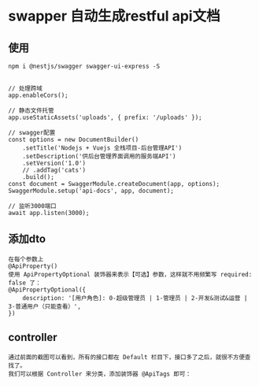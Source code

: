 <!--
 * @Author: Nero
 * @Github: https://github.com/nero90011
 * @E-mail: 601412402@qq.com
 * @Company: myself
 * @Date: 2020-04-14 19:39:14
 * @LastEditTime: 2020-04-14 19:59:19
 * @LastEditors: Do not edit
 * @Description: 
 -->

# swapper 自动生成restful api文档

## 使用

    npm i @nestjs/swagger swagger-ui-express -S 


    // 处理跨域
    app.enableCors();

    // 静态文件托管
    app.useStaticAssets('uploads', { prefix: '/uploads' });

    // swagger配置
    const options = new DocumentBuilder()
        .setTitle('Nodejs + Vuejs 全栈项目-后台管理API')
        .setDescription('供后台管理界面调用的服务端API')
        .setVersion('1.0')
        // .addTag('cats')
        .build();
    const document = SwaggerModule.createDocument(app, options);
    SwaggerModule.setup('api-docs', app, document);

    // 监听3000端口
    await app.listen(3000);

## 添加dto

    在每个参数上
    @ApiProperty()
    使用 ApiPropertyOptional 装饰器来表示【可选】参数，这样就不用频繁写 required: false 了：
    @ApiPropertyOptional({
        description: '[用户角色]: 0-超级管理员 | 1-管理员 | 2-开发&测试&运营 | 3-普通用户（只能查看）',
    })

## controller

    通过前面的截图可以看到，所有的接口都在 Default 栏目下，接口多了之后，就很不方便查找了。
    我们可以根据 Controller 来分类，添加装饰器 @ApiTags 即可：
